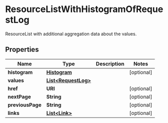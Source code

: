 

# ResourceListWithHistogramOfRequestLog

ResourceList with additional aggregation data about the values.

## Properties

| Name | Type | Description | Notes |
|------------ | ------------- | ------------- | -------------|
|**histogram** | [**Histogram**](Histogram.md) |  |  [optional] |
|**values** | [**List&lt;RequestLog&gt;**](RequestLog.md) |  |  |
|**href** | **URI** |  |  [optional] |
|**nextPage** | **String** |  |  [optional] |
|**previousPage** | **String** |  |  [optional] |
|**links** | [**List&lt;Link&gt;**](Link.md) |  |  [optional] |



